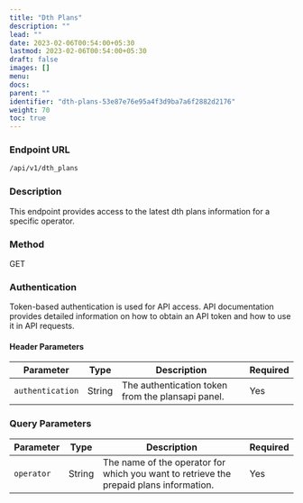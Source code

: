 ```yaml
---
title: "Dth Plans"
description: ""
lead: ""
date: 2023-02-06T00:54:00+05:30
lastmod: 2023-02-06T00:54:00+05:30
draft: false
images: []
menu:
docs:
parent: ""
identifier: "dth-plans-53e87e76e95a4f3d9ba7a6f2882d2176"
weight: 70
toc: true
---
```


### Endpoint URL

```bash
/api/v1/dth_plans
```

### Description

This endpoint provides access to the latest dth plans information for a specific operator.

### Method

GET

### Authentication

Token-based authentication is used for API access. API documentation provides detailed information on how to obtain an
API token and how to use it in API requests.

#### Header Parameters

| Parameter        | Type   | Description                                       | Required |
|------------------|--------|---------------------------------------------------|----------|
| `authentication` | String | The authentication token from the plansapi panel. | Yes      |

### Query Parameters

| Parameter  | Type   | Description                                                                            | Required |
|------------|--------|----------------------------------------------------------------------------------------|----------|
| `operator` | String | The name of the operator for which you want to retrieve the prepaid plans information. | Yes      |
